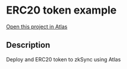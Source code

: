 # ERC20 token example 

[Open this project in Atlas](https://app.atlaszk.com/projects?template=https://github.com/uF4No/zksync-erc20&open=/contracts/TestToken.sol&chainId=300)

## Description

Deploy and ERC20 token to zkSync using Atlas
